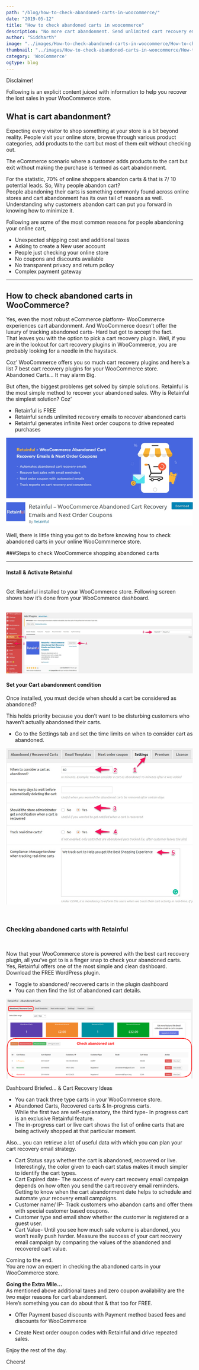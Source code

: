 ```yaml
---
path: "/blog/how-to-check-abandoned-carts-in-woocommerce/"
date: "2019-05-12"
title: "How to check abandoned carts in woocommerce"
description: "No more cart abandonment. Send unlimited cart recovery email reminders with Retainful- The Freemium WordPress cart recovery email plugin"
author: "Siddharth"
image: "../images/How-to-check-abandoned-carts-in-woocommerce/How-to-check-abandoned-carts-in-woocommerce.png"
thumbnail: "../images/How-to-check-abandoned-carts-in-woocommerce/How-to-check-abandoned-carts-in-woocommerce.png"
category: 'WooCommerce'
ogtype: blog
---
```


Disclaimer!

Following is an explicit content juiced with information to help you recover the lost sales in your WooCommerce store.  
  
## What is cart abandonment?

Expecting every visitor to shop something at your store is a bit beyond reality. People visit your online store, browse through various product categories, add products to the cart but most of them exit without checking out.  

The eCommerce scenario where a customer adds products to the cart but exit without making the purchase is termed as cart abandonment.

For the statistic, 70% of online shoppers abandon carts & that is 7/ 10 potential leads.
So, Why people abandon cart?  
People abandoning their carts is something commonly found across online stores and cart abandonment has its own tail of reasons as well. Understanding why customers abandon cart can put you forward in knowing how to minimize it.

Following are some of the most common reasons for people abandoning your online cart,  
  

- Unexpected shipping cost and additional taxes
- Asking to create a New user account
- People just checking your online store
- No coupons and discounts available
- No transparent privacy and return policy
- Complex payment gateway 

______
      
## How to check abandoned carts in WooCommerce?
Yes, even the most robust eCommerce platform- WooCommerce experiences cart abandonment. And WooCommerce doesn’t offer the luxury of tracking abandoned carts- Hard but got to accept the fact.  
That leaves you with the option to pick a cart recovery plugin. Well, if you are in the lookout for cart recovery plugins in WooCommerce, you are probably looking for a needle in the haystack.

Coz’ WooCommerce offers you so much cart recovery plugins and here’s a list <link-text url="https://www.retainful.com/blog/top-7-abandoned-cart-recovery-plugins-for-your-woocommerce-store" target="_blank" rel="noopener">7 best cart recovery plugins</link-text> for your WooCommerce store.  
Abandoned Carts… It may alarm Big.

But often, the biggest problems get solved by simple solutions.
Retainful is the most simple method to recover your abandoned sales.
Why is Retainful the simplest solution?
Coz’

- Retainful is FREE
- Retainful sends unlimited recovery emails to recover abandoned carts    
- Retainful generates infinite Next order coupons to drive repeated purchases

![Retainful](../images/How-to-check-abandoned-carts-in-woocommerce/retainful.jpeg)

Well, there is little thing you got to do before knowing how to check abandoned carts in your online WooCommmerce store.
  
###Steps to check WooCommerce shopping abandoned carts
____

#### Install & Activate Retainful       
<br>
<link-text url="https://www.retainful.com/features/woocommerce" target="_blank" rel="noopener">Get Retainful installed to your WooCommerce store</link-text>. Following screen shows how it’s done from your WooCommerce dashboard.
<br><br>

![Retainful Dashboard](../images/How-to-check-abandoned-carts-in-woocommerce/retainfulDashboard.jpeg)

#### Set your Cart abandonment condition

Once installed, you must decide when should a cart be considered as abandoned?

This holds priority because you don’t want to be disturbing customers who haven’t actually abandoned their carts.
 
-   Go to the Settings tab and set the time limits on when to consider cart as abandoned.       


 
![Retainful Settings](../images/How-to-check-abandoned-carts-in-woocommerce/retainfulSettings.jpeg)

<br>

### Checking abandoned carts with Retainful
<br>

Now that your WooCommerce store is powered with the best cart recovery plugin, all you’ve got to is a finger snap to check your abandoned carts. Yes, Retainful offers one of the most simple and clean dashboard. <link-text url="https://www.retainful.com/blog/the-simple-way-to-retain-all-your-customers" rel="noopener" target="_blank">Download the FREE WordPress plugin.</link-text>

- Toggle to abandoned/ recovered carts in the plugin dashboard  
- You can then find the list of abandoned cart details.

![Retainful Admin Panel](../images/How-to-check-abandoned-carts-in-woocommerce/AdminDashboard.png)

Dashboard Briefed… & Cart Recovery Ideas
- You can track three type carts in your WooCommerce store.
- Abandoned Carts, Recovered carts & In-progress carts.  
    While the first two are self-explanatory, the third type- In progress cart is an exclusive Retainful feature.    
- The in-progress cart or live cart shows the list of online carts that are being actively shopped at that particular moment.   

Also… you can retrieve a lot of useful data with which you can plan your cart recovery email strategy.
- Cart Status says whether the cart is abandoned, recovered or live. Interestingly, the color given to each cart status makes it much simpler to identify the cart types.
- Cart Expired date- The success of every cart recovery email campaign depends on how often you send the cart recovery email reminders. Getting to know when the cart abandonment date helps to <link-text url="https://www.campaignrabbit.com/blog/grow-your-ecommerce-store-with-9-effective-automated-emails" target="_blank" rel="noopener">schedule and automate your recovery email campaigns</link-text>.   
- Customer name/ IP- Track customers who abandon carts and offer them with special <link-text url="https://www.flycart.org/blog/wordpress/how-to-create-a-user-role-specific-coupon-code" rel="noopener" target="_blank">customer based coupons.</link-text>
- Customer type and email show whether the customer is registered or a guest user.
- Cart Value- Until you see how much sale volume is abandoned, you won’t really push harder. Measure the success of your cart recovery email campaign by comparing the values of the abandoned and recovered cart value.

Coming to the end.  
You are now an expert in checking the abandoned carts in your WooCommerce store.  
  
**Going the Extra Mile…**  
As mentioned above additional taxes and zero coupon availability are the two major reasons for cart abandonment.  
Here’s something you can do about that & that too for FREE.

- Offer Payment based discounts with <link-text url="https://wordpress.org/plugins/woo-payment-method-based-fees-and-discounts/" rel="noopener" target="_blank">Payment method based fees and discounts for WooCommerce</link-text>
    
- <link-text url="https://www.retainful.com/blog/how-to-provide-next-order-coupon-in-woocommerce" rel="noopener" target="_blank">Create Next order coupon codes</link-text>  with Retainful and drive repeated sales.
    
Enjoy the rest of the day.

Cheers!